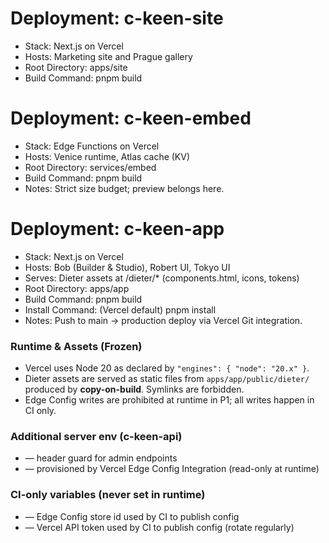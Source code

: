 # Deployment: c-keen-site

- Stack: Next.js on Vercel  
- Hosts: Marketing site and Prague gallery  
- Root Directory: apps/site  
- Build Command: pnpm build

# Deployment: c-keen-embed

- Stack: Edge Functions on Vercel  
- Hosts: Venice runtime, Atlas cache (KV)  
- Root Directory: services/embed  
- Build Command: pnpm build  
- Notes: Strict size budget; preview belongs here.

# Deployment: c-keen-app

- Stack: Next.js on Vercel  
- Hosts: Bob (Builder & Studio), Robert UI, Tokyo UI  
- Serves: Dieter assets at /dieter/* (components.html, icons, tokens)  
- Root Directory: apps/app  
- Build Command: pnpm build  
- Install Command: (Vercel default) pnpm install  
- Notes: Push to main → production deploy via Vercel Git integration.




### Runtime & Assets (Frozen)
- Vercel uses Node 20 as declared by `"engines": { "node": "20.x" }`.  
- Dieter assets are served as static files from `apps/app/public/dieter/` produced by **copy-on-build**. Symlinks are forbidden.
- Edge Config writes are prohibited at runtime in P1; all writes happen in CI only.
### Additional server env (c-keen-api)
-  — header  guard for admin endpoints
-  — provisioned by Vercel Edge Config Integration (read-only at runtime)

### CI-only variables (never set in runtime)
-  — Edge Config store id used by CI to publish config
-  — Vercel API token used by CI to publish config (rotate regularly)
